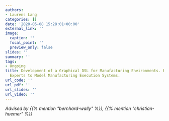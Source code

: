 ```yaml
---
authors:
- Laurens Lang
categories: []
date: '2020-05-08 15:28:01+00:00'
external_link: ''
image:
  caption: ''
  focal_point: ''
  preview_only: false
slides: ''
summary: ''
tags:
- Ongoing
title: Development of a Graphical DSL for Manufacturing Environments. Empowering Domain
  Experts to Model Manufacturing Execution Systems.
url_code: ''
url_pdf: ''
url_slides: ''
url_video: ''
---
```




*Advised by {{% mention "bernhard-wally" %}}, {{% mention "christian-huemer" %}}*
